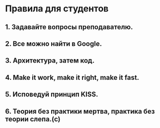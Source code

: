 # Правила для студентов

## 1. Задавайте вопросы преподавателю.

## 2. Все можно найти в Google.

## 3. Архитектура, затем код.

## 4. Make it work, make it right, make it fast.

## 5. Исповедуй принцип KISS.

## 6. Теория без практики мертва, практика без теории слепа.(с)

